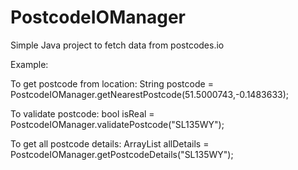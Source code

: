 # PostcodeIOManager
Simple Java project to fetch data from postcodes.io


Example:

To get postcode from location:
String postcode = PostcodeIOManager.getNearestPostcode(51.5000743,-0.1483633);

To validate postcode:
bool isReal = PostcodeIOManager.validatePostcode("SL135WY");

To get all postcode details:
ArrayList<String> allDetails = PostcodeIOManager.getPostcodeDetails("SL135WY");


